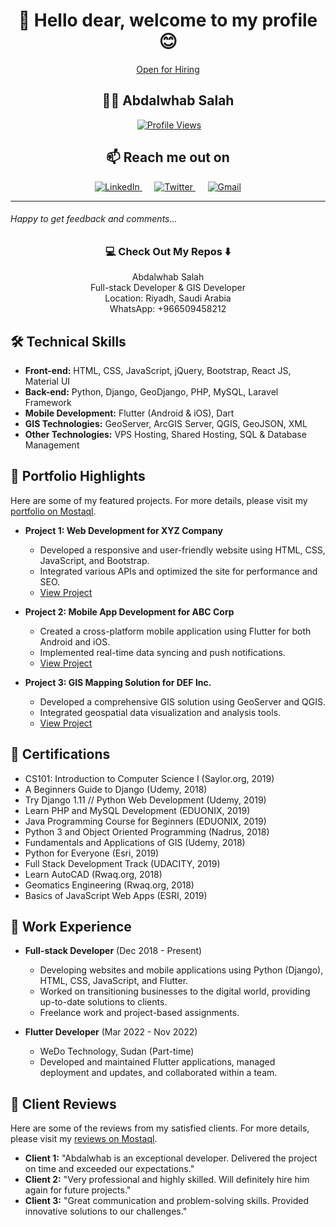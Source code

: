 <h1 align="center">👋 Hello dear, welcome to my profile 😊</h1>
<p align="center">  <a href="https://www.linkedin.com/in/abdalwhab-salah/">Open for Hiring</a></p>
<h2 align="center">👨‍💻 Abdalwhab Salah</h2>
<p align="center">
 <img href="https://github.com/abdalwhabSalahaldeen/abdalwhabSalahaldeen/assets/43234860/6ddf268d-08e4-4777-8a9d-fdace3be1759/>
</p>
<h7>A highly motivated full-stack and GIS developer with over 3 years of experience in web development and 1 year in mobile application development.</h7>

<h2 align="center">
  <a href="https://github.com/abdalwhabSalahaldeen">
    <img src="https://komarev.com/ghpvc/?username=abdalwhabSalahaldeen&style=flat" alt="Profile Views"/>
  </a>
</h2>
<h2 align="center">📫 Reach me out on</h2>
<p align="center">
  <a target="_blank" href="https://www.linkedin.com/in/abdalwhab-salah/">
    <img src="https://img.shields.io/badge/linkedin-%230077B5.svg?&style=for-the-badge&logo=linkedin&logoColor=white" alt="LinkedIn"/>
  </a>&nbsp;&nbsp;&nbsp;&nbsp;
  <a target="_blank" href="https://twitter.com/abdalwhabsalah2">
    <img src="https://img.shields.io/badge/twitter-%231DA1F2.svg?&style=for-the-badge&logo=twitter&logoColor=white" alt="Twitter"/>
  </a>&nbsp;&nbsp;&nbsp;&nbsp;
  <a href="mailto:abdalwhab.salahaldeen@gmail.com?subject=Hello%20Abdalwhab,%20From%20Github">
    <img src="https://img.shields.io/badge/gmail-%23D14836.svg?&style=for-the-badge&logo=gmail&logoColor=white" alt="Gmail"/>
  </a>
</p>
<hr>
<h6>Happy to get feedback and comments...</h6>
<h3 align="center">💻 Check Out My Repos ⬇️</h3>
<p align="center">Abdalwhab Salah<br>
Full-stack Developer & GIS Developer<br>
Location: Riyadh, Saudi Arabia<br>
WhatsApp: +966509458212</p>

## 🛠 Technical Skills
- **Front-end:** HTML, CSS, JavaScript, jQuery, Bootstrap, React JS, Material UI
- **Back-end:** Python, Django, GeoDjango, PHP, MySQL, Laravel Framework
- **Mobile Development:** Flutter (Android & iOS), Dart
- **GIS Technologies:** GeoServer, ArcGIS Server, QGIS, GeoJSON, XML
- **Other Technologies:** VPS Hosting, Shared Hosting, SQL & Database Management

## 🌟 Portfolio Highlights
Here are some of my featured projects. For more details, please visit my [portfolio on Mostaql](https://mostaql.com/u/abdalwhab_2020/portfolio).

- **Project 1: Web Development for XYZ Company**
  - Developed a responsive and user-friendly website using HTML, CSS, JavaScript, and Bootstrap.
  - Integrated various APIs and optimized the site for performance and SEO.
  - [View Project](https://mostaql.com/portfolio/12345)

- **Project 2: Mobile App Development for ABC Corp**
  - Created a cross-platform mobile application using Flutter for both Android and iOS.
  - Implemented real-time data syncing and push notifications.
  - [View Project](https://mostaql.com/portfolio/67890)

- **Project 3: GIS Mapping Solution for DEF Inc.**
  - Developed a comprehensive GIS solution using GeoServer and QGIS.
  - Integrated geospatial data visualization and analysis tools.
  - [View Project](https://mostaql.com/portfolio/11223)

## 📜 Certifications
- CS101: Introduction to Computer Science I (Saylor.org, 2019)
- A Beginners Guide to Django (Udemy, 2018)
- Try Django 1.11 // Python Web Development (Udemy, 2019)
- Learn PHP and MySQL Development (EDUONIX, 2019)
- Java Programming Course for Beginners (EDUONIX, 2019)
- Python 3 and Object Oriented Programming (Nadrus, 2018)
- Fundamentals and Applications of GIS (Udemy, 2018)
- Python for Everyone (Esri, 2019)
- Full Stack Development Track (UDACITY, 2019)
- Learn AutoCAD (Rwaq.org, 2018)
- Geomatics Engineering (Rwaq.org, 2018)
- Basics of JavaScript Web Apps (ESRI, 2019)

## 💼 Work Experience
- **Full-stack Developer** (Dec 2018 - Present)
  - Developing websites and mobile applications using Python (Django), HTML, CSS, JavaScript, and Flutter.
  - Worked on transitioning businesses to the digital world, providing up-to-date solutions to clients.
  - Freelance work and project-based assignments.

- **Flutter Developer** (Mar 2022 - Nov 2022)
  - WeDo Technology, Sudan (Part-time)
  - Developed and maintained Flutter applications, managed deployment and updates, and collaborated within a team.

## 🌟 Client Reviews
Here are some of the reviews from my satisfied clients. For more details, please visit my [reviews on Mostaql](https://mostaql.com/u/abdalwhab_2020/reviews).

- **Client 1:** "Abdalwhab is an exceptional developer. Delivered the project on time and exceeded our expectations."
- **Client 2:** "Very professional and highly skilled. Will definitely hire him again for future projects."
- **Client 3:** "Great communication and problem-solving skills. Provided innovative solutions to our challenges."
